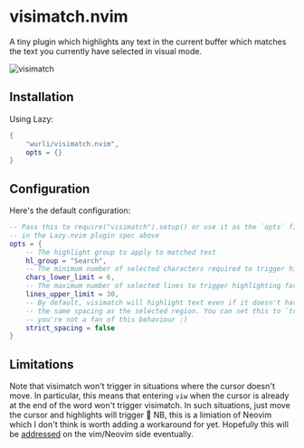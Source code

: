# visimatch.nvim

A tiny plugin which highlights any text in the current buffer which matches
the text you currently have selected in visual mode.

![visimatch](https://github.com/user-attachments/assets/c9547434-950c-4205-945d-097481baf85e)

## Installation

Using Lazy:

``` lua
{
    "wurli/visimatch.nvim",
    opts = {}
}
```

## Configuration

Here's the default configuration:

``` lua
-- Pass this to require("visimatch").setup() or use it as the `opts` field
-- in the Lazy.nvim plugin spec above
opts = {
    -- The highlight group to apply to matched text
    hl_group = "Search",
    -- The minimum number of selected characters required to trigger highlighting
    chars_lower_limit = 6,
    -- The maximum number of selected lines to trigger highlighting for
    lines_upper_limit = 30,
    -- By default, visimatch will highlight text even if it doesn't have exactly
    -- the same spacing as the selected region. You can set this to `true` if
    -- you're not a fan of this behaviour :)
    strict_spacing = false
}
```

## Limitations

Note that visimatch won't trigger in situations where the cursor doesn't move.
In particular, this means that entering `viw` when the cursor is already at the
end of the word won't trigger visimatch. In such situations, just move the
cursor and highlights will trigger 💫 NB, this is a limiation of Neovim which I
don't think is worth adding a workaround for yet. Hopefully this will be
[addressed](https://github.com/neovim/neovim/issues/19708) on the vim/Neovim
side eventually.

